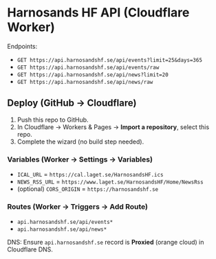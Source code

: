 # Harnosands HF API (Cloudflare Worker)

Endpoints:
- `GET https://api.harnosandshf.se/api/events?limit=25&days=365`
- `GET https://api.harnosandshf.se/api/events/raw`
- `GET https://api.harnosandshf.se/api/news?limit=20`
- `GET https://api.harnosandshf.se/api/news/raw`

## Deploy (GitHub → Cloudflare)
1. Push this repo to GitHub.
2. In Cloudflare → Workers & Pages → **Import a repository**, select this repo.
3. Complete the wizard (no build step needed).

### Variables (Worker → Settings → Variables)
- `ICAL_URL` = `https://cal.laget.se/HarnosandsHF.ics`
- `NEWS_RSS_URL` = `https://www.laget.se/HarnosandsHF/Home/NewsRss`
- (optional) `CORS_ORIGIN` = `https://harnosandshf.se`

### Routes (Worker → Triggers → Add Route)
- `api.harnosandshf.se/api/events*`
- `api.harnosandshf.se/api/news*`

DNS: Ensure `api.harnosandshf.se` record is **Proxied** (orange cloud) in Cloudflare DNS.
